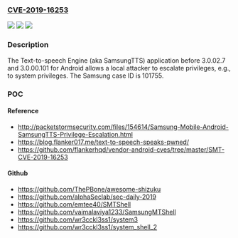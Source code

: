 ### [CVE-2019-16253](https://cve.mitre.org/cgi-bin/cvename.cgi?name=CVE-2019-16253)
![](https://img.shields.io/static/v1?label=Product&message=n%2Fa&color=blue)
![](https://img.shields.io/static/v1?label=Version&message=n%2Fa&color=blue)
![](https://img.shields.io/static/v1?label=Vulnerability&message=n%2Fa&color=brighgreen)

### Description

The Text-to-speech Engine (aka SamsungTTS) application before 3.0.02.7 and 3.0.00.101 for Android allows a local attacker to escalate privileges, e.g., to system privileges. The Samsung case ID is 101755.

### POC

#### Reference
- http://packetstormsecurity.com/files/154614/Samsung-Mobile-Android-SamsungTTS-Privilege-Escalation.html
- https://blog.flanker017.me/text-to-speech-speaks-pwned/
- https://github.com/flankerhqd/vendor-android-cves/tree/master/SMT-CVE-2019-16253

#### Github
- https://github.com/ThePBone/awesome-shizuku
- https://github.com/alphaSeclab/sec-daily-2019
- https://github.com/emtee40/SMTShell
- https://github.com/vaimalaviya1233/SamsungMTShell
- https://github.com/wr3cckl3ss1/system3
- https://github.com/wr3cckl3ss1/system_shell_2

